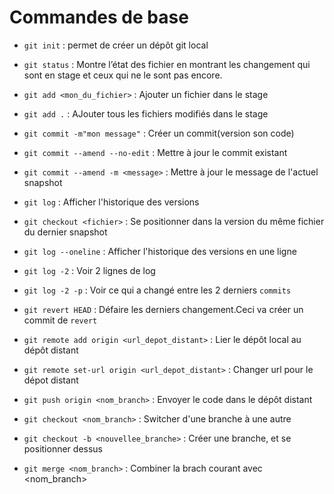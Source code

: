 # Commandes de base

- `git init` : permet de créer un dépôt git local

- `git status` : Montre l’état des fichier en montrant les changement qui sont en stage et ceux qui ne le sont pas encore.

- `git add <mon_du_fichier>` : Ajouter un fichier dans le stage

- `git add .` : AJouter tous les fichiers modifiés dans le stage

- `git commit -m"mon message"` : Créer un commit(version son code)

- `git commit --amend --no-edit` : Mettre à jour le commit existant

- `git commit --amend -m <message>` : Mettre à jour le message de l'actuel snapshot

- `git log` : Afficher l'historique des versions

- `git checkout <fichier>` : Se positionner dans la version du même fichier du dernier snapshot 

- `git log --oneline` : Afficher l'historique des versions en une ligne

- `git log -2` : Voir 2 lignes de log

- `git log -2 -p` : Voir ce qui a changé entre les 2 derniers `commits`

- `git revert HEAD` : Défaire les derniers changement.Ceci va créer un commit de `revert`

- `git remote add origin <url_depot_distant>` : Lier le dépôt local au dépôt distant

- `git remote set-url origin <url_depot_distant>` : Changer url pour le dépot distant

- `git push origin <nom_branch>` : Envoyer le code dans le dépôt distant

- `git checkout <nom_branch>` : Switcher d'une branche à une autre

- `git checkout -b <nouvellee_branche>` : Créer une branche, et se positionner dessus

- `git merge <nom_branch>` : Combiner la brach courant avec <nom_branch>
